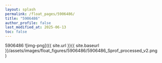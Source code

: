 ```yaml
---
layout: splash
permalink: /float_pages/5906486/
title: "5906486"
author_profile: false
last_modified_at: 2025-06-13
toc: false
---
```

 
5906486
![img-png]({{ site.url }}{{ site.baseurl }}/assets/images/float_figures/5906486/5906486_Sprof_processed_v2.png)